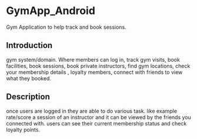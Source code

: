 # GymApp_Android
Gym Application to help track and book sessions.

## Introduction
gym system/domain. Where members can log in, track gym visits, book facilities, book sessions, book private instructors, find gym locations, check your membership details , loyalty members, connect with friends to view what they booked.

## Description
once users are logged in they are able to do various task.
like example rate/score a session of an instructor and it can be viewed by the friends you connected with.
users can see their current membership status and check loyalty points.

